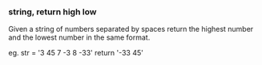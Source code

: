 ### string, return high low

Given a string of numbers separated by spaces return the highest number and the lowest number in the same format.

eg. str = '3 45 7 -3 8 -33' return '-33 45'
